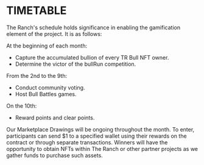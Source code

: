 # TIMETABLE

The Ranch's schedule holds significance in enabling the gamification element of the project. It is as follows:

At the beginning of each month:

* Capture the accumulated bullion of every TR Bull NFT owner.
* Determine the victor of the bullRun competition.&#x20;

From the 2nd to the 9th:

* Conduct community voting.
* Host Bull Battles games.

On the 10th:

* Reward points and clear points.

Our Marketplace Drawings will be ongoing throughout the month. To enter, participants can send $1 to a specified wallet using their rewards on the contract or through separate transactions. Winners will have the opportunity to obtain NFTs within The Ranch or other partner projects as we gather funds to purchase such assets.
